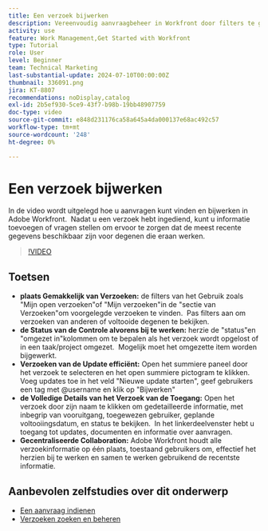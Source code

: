 ```yaml
---
title: Een verzoek bijwerken
description: Vereenvoudig aanvraagbeheer in Workfront door filters te gebruiken om verzoeken te zoeken, status en details efficiënt bij te werken, volledige informatie te openen en gecentraliseerde samenwerking voor gestroomlijnde workflows te bevorderen.
activity: use
feature: Work Management,Get Started with Workfront
type: Tutorial
role: User
level: Beginner
team: Technical Marketing
last-substantial-update: 2024-07-10T00:00:00Z
thumbnail: 336091.png
jira: KT-8807
recommendations: noDisplay,catalog
exl-id: 2b5ef930-5ce9-43f7-b98b-19bb48907759
doc-type: video
source-git-commit: e848d231176ca58a645a4da000137e68ac492c57
workflow-type: tm+mt
source-wordcount: '248'
ht-degree: 0%

---
```


# Een verzoek bijwerken

In de video wordt uitgelegd hoe u aanvragen kunt vinden en bijwerken in Adobe Workfront. &#x200B; Nadat u een verzoek hebt ingediend, kunt u informatie toevoegen of vragen stellen om ervoor te zorgen dat de meest recente gegevens beschikbaar zijn voor degenen die eraan werken. &#x200B; &#x200B;

>[!VIDEO](https://video.tv.adobe.com/v/336091/?quality=12&learn=on&enablevpops)

## Toetsen

* **plaats Gemakkelijk van Verzoeken:** de filters van het Gebruik zoals &quot;Mijn open verzoeken&quot;of &quot;Mijn verzoeken&quot;in de &quot;sectie van Verzoeken&quot;om voorgelegde verzoeken te vinden. &#x200B; Pas filters aan om verzoeken van anderen of voltooide degenen te bekijken.
* **de Status van de Controle alvorens bij te werken:** herzie de &quot;status&quot;en &quot;omgezet in&quot;kolommen om te bepalen als het verzoek wordt opgelost of in een taak/project omgezet. &#x200B; Mogelijk moet het omgezette item worden bijgewerkt. &#x200B;
* **Verzoeken van de Update efficiënt:** Open het summiere paneel door het verzoek te selecteren en het open summiere pictogram te klikken. &#x200B; Voeg updates toe in het veld &quot;Nieuwe update starten&quot;, geef gebruikers een tag met @username en klik op &quot;Bijwerken&quot; &#x200B;
* **de Volledige Details van het Verzoek van de Toegang:** Open het verzoek door zijn naam te klikken om gedetailleerde informatie, met inbegrip van vooruitgang, toegewezen gebruiker, geplande voltooiingsdatum, en status te bekijken. &#x200B; In het linkerdeelvenster hebt u toegang tot updates, documenten en informatie over aanvragen.
* **Gecentraliseerde Collaboration:** Adobe Workfront houdt alle verzoekinformatie op één plaats, toestaand gebruikers om, effectief het herzien bij te werken en samen te werken gebruikend de recentste informatie. &#x200B;


## Aanbevolen zelfstudies over dit onderwerp

* [Een aanvraag indienen](/help/manage-work/issues-requests/make-a-request.md)
* [Verzoeken zoeken en beheren](/help/manage-work/issues-requests/find-requests.md)
